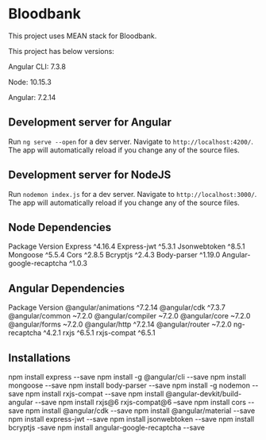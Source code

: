 # Bloodbank

This project uses MEAN stack for Bloodbank.

This project has below versions:

Angular CLI: 7.3.8

Node: 10.15.3

Angular: 7.2.14

## Development server for Angular

Run `ng serve --open` for a dev server. Navigate to `http://localhost:4200/`. The app will automatically reload if you change any of the source files.

## Development server for NodeJS

Run `nodemon index.js` for a dev server. Navigate to `http://localhost:3000/`. The app will automatically reload if you change any of the source files.

## Node Dependencies

Package                     Version
Express                     ^4.16.4
Express-jwt                 ^5.3.1
Jsonwebtoken                ^8.5.1
Mongoose                    ^5.5.4
Cors                        ^2.8.5
Bcryptjs                    ^2.4.3
Body-parser                 ^1.19.0
Angular-google-recaptcha    ^1.0.3
 
## Angular Dependencies

Package                     Version
@angular/animations         ^7.2.14
@angular/cdk                ^7.3.7
@angular/common             ~7.2.0
@angular/compiler           ~7.2.0
@angular/core               ~7.2.0
@angular/forms              ~7.2.0
@angular/http               ^7.2.14
@angular/router             ~7.2.0
ng-recaptcha                ^4.2.1
rxjs                        ^6.5.1
rxjs-compat                 ^6.5.1
 
## Installations
npm install express --save
npm install -g @angular/cli --save
npm install mongoose --save
npm install body-parser --save
npm install -g nodemon --save
npm install rxjs-compat --save
npm install  @angular-devkit/build-angular --save
npm install rxjs@6 rxjs-compat@6 –save
npm install cors --save
npm install @angular/cdk --save
npm install @angular/material --save
npm install express-jwt --save
npm install  jsonwebtoken --save
npm install bcryptjs -save
npm install angular-google-recaptcha --save
